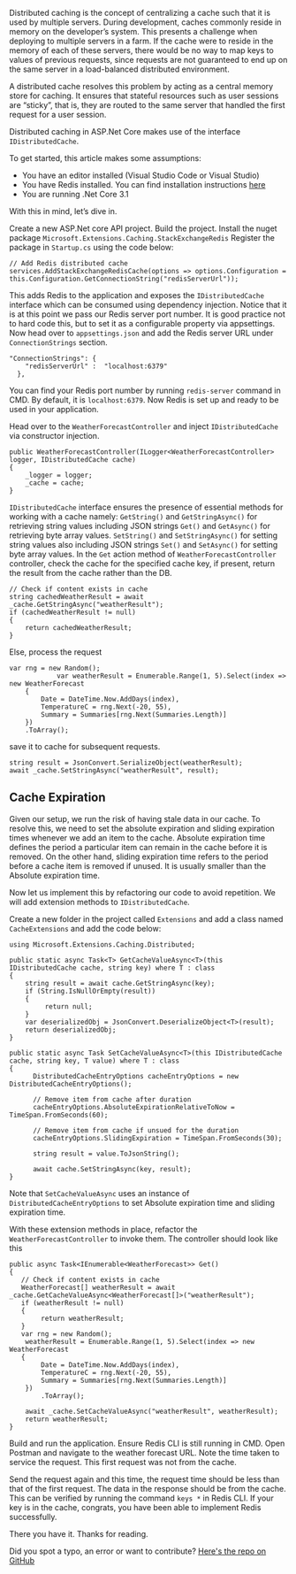 Distributed caching is the concept of centralizing a cache such that it is used by multiple servers. During development, caches commonly reside in memory on the developer’s system. This presents a challenge when deploying to multiple servers in a farm. If the cache were to reside in the memory of each of these servers, there would be no way to map keys to values of previous requests, since requests are not guaranteed to end up on the same server in a load-balanced distributed environment.

A distributed cache resolves this problem by acting as a central memory store for caching. It ensures that stateful resources such as user sessions are “sticky”, that is, they are routed to the same server that handled the first request for a user session.

Distributed caching in ASP.Net Core makes use of the interface `IDistributedCache`.

To get started, this article makes some assumptions:

- You have an editor installed (Visual Studio Code or Visual Studio)
- You have Redis installed. You can find installation instructions [here](https://chocolatey.org/packages/redis-64/)
- You are running .Net Core 3.1

With this in mind, let’s dive in.

Create a new ASP.Net core API project.
Build the project.
Install the nuget package `Microsoft.Extensions.Caching.StackExchangeRedis`
Register the package in `Startup.cs` using the code below:

```
// Add Redis distributed cache
services.AddStackExchangeRedisCache(options => options.Configuration = this.Configuration.GetConnectionString("redisServerUrl"));

```

This adds Redis to the application and exposes the `IDistributedCache` interface which can be consumed using dependency injection. Notice that it is at this point we pass our Redis server port number. It is good practice not to hard code this, but to set it as a configurable property via appsettings. Now head over to `appsettings.json` and add the Redis server URL under `ConnectionStrings` section.

```
"ConnectionStrings": {
    "redisServerUrl" :  "localhost:6379"
  },
```

You can find your Redis port number by running `redis-server` command in CMD. By default, it is `localhost:6379`. Now Redis is set up and ready to be used in your application.

Head over to the `WeatherForecastController` and inject `IDistributedCache` via constructor injection.

```
public WeatherForecastController(ILogger<WeatherForecastController> logger, IDistributedCache cache)
{
    _logger = logger;
    _cache = cache;
}

```

`IDistributedCache` interface ensures the presence of essential methods for working with a cache namely:
`GetString()` and `GetStringAsync()` for retrieving string values including JSON strings
`Get()` and `GetAsync()` for retrieving byte array values.
`SetString()` and `SetStringAsync()` for setting string values also including JSON strings
`Set()` and `SetAsync()` for setting byte array values.
In the `Get` action method of `WeatherForecastController` controller, check the cache for the specified cache key, if present, return the result from the cache rather than the DB.

```
// Check if content exists in cache
string cachedWeatherResult = await _cache.GetStringAsync("weatherResult");
if (cachedWeatherResult != null)
{
    return cachedWeatherResult;
}
```

Else, process the request

```
var rng = new Random();
            var weatherResult = Enumerable.Range(1, 5).Select(index => new WeatherForecast
    {
        Date = DateTime.Now.AddDays(index),
        TemperatureC = rng.Next(-20, 55),
        Summary = Summaries[rng.Next(Summaries.Length)]
    })
    .ToArray();
```

save it to cache for subsequent requests.

```
string result = JsonConvert.SerializeObject(weatherResult);
await _cache.SetStringAsync("weatherResult", result);
```

## Cache Expiration

Given our setup, we run the risk of having stale data in our cache. To resolve this, we need to set the absolute expiration and sliding expiration times whenever we add an item to the cache.
Absolute expiration time defines the period a particular item can remain in the cache before it is removed. On the other hand, sliding expiration time refers to the period before a cache item is removed if unused. It is usually smaller than the Absolute expiration time.

Now let us implement this by refactoring our code to avoid repetition. We will add extension methods to `IDistributedCache`.

Create a new folder in the project called `Extensions` and add a class named `CacheExtensions` and add the code below:

```
using Microsoft.Extensions.Caching.Distributed;
```

```
public static async Task<T> GetCacheValueAsync<T>(this IDistributedCache cache, string key) where T : class
{
    string result = await cache.GetStringAsync(key);
    if (String.IsNullOrEmpty(result))
    {
         return null;
    }
    var deserializedObj = JsonConvert.DeserializeObject<T>(result);
    return deserializedObj;
}

public static async Task SetCacheValueAsync<T>(this IDistributedCache cache, string key, T value) where T : class
{
      DistributedCacheEntryOptions cacheEntryOptions = new DistributedCacheEntryOptions();

      // Remove item from cache after duration
      cacheEntryOptions.AbsoluteExpirationRelativeToNow = TimeSpan.FromSeconds(60);

      // Remove item from cache if unsued for the duration
      cacheEntryOptions.SlidingExpiration = TimeSpan.FromSeconds(30);

      string result = value.ToJsonString();

      await cache.SetStringAsync(key, result);
}
```

Note that `SetCacheValueAsync` uses an instance of `DistributedCacheEntryOptions` to set Absolute expiration time and sliding expiration time.

With these extension methods in place, refactor the `WeatherForecastController` to invoke them. The controller should look like this

```
public async Task<IEnumerable<WeatherForecast>> Get()
{
   // Check if content exists in cache
   WeatherForecast[] weatherResult = await _cache.GetCacheValueAsync<WeatherForecast[]>("weatherResult");
   if (weatherResult != null)
   {
        return weatherResult;
   }
   var rng = new Random();
    weatherResult = Enumerable.Range(1, 5).Select(index => new WeatherForecast
   {
        Date = DateTime.Now.AddDays(index),
        TemperatureC = rng.Next(-20, 55),
        Summary = Summaries[rng.Next(Summaries.Length)]
    })
        .ToArray();

    await _cache.SetCacheValueAsync("weatherResult", weatherResult);
    return weatherResult;
}
```

Build and run the application. Ensure Redis CLI is still running in CMD. Open Postman and navigate to the weather forecast URL. Note the time taken to service the request. This first request was not from the cache.

Send the request again and this time, the request time should be less than that of the first request. The data in the response should be from the cache. This can be verified by running the command `keys *` in Redis CLI. If your key is in the cache, congrats, you have been able to implement Redis successfully.

There you have it. Thanks for reading.

Did you spot a typo, an error or want to contribute? [Here's the repo on GitHub](https://github.com/samtimberlan/Blog-Posts/blob/drafts/Distributed%20Caching%20In%20ASP.Net%20Core%203.1%20Using%20Redis.md)
